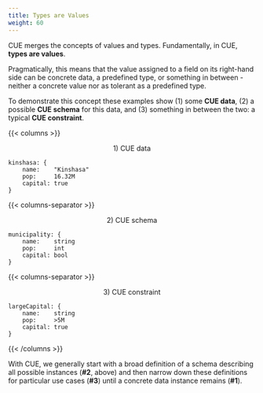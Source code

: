 ```yaml
---
title: Types are Values
weight: 60
---
```


CUE merges the concepts of values and types.
Fundamentally, in CUE, **types are values**.

Pragmatically, this means that
the value assigned to a field
on its right-hand side
can be concrete data,
a predefined type,
or something in between -
neither
a concrete value
nor
as tolerant as a predefined type.

To demonstrate this concept
these examples show
(1) some **CUE data**,
(2) a possible **CUE schema** for this data, and
(3) something in between the two: a typical **CUE constraint**.

{{< columns >}}

<center>1) CUE data</center>

```cue
kinshasa: {
	name:    "Kinshasa"
	pop:     16.32M
	capital: true
}
```

{{< columns-separator >}}

<center>2) CUE schema</center>

```cue
municipality: {
	name:    string
	pop:     int
	capital: bool
}
```

{{< columns-separator >}}

<center>3) CUE constraint</center>

```cue
largeCapital: {
	name:    string
	pop:     >5M
	capital: true
}
```

{{< /columns >}}

With CUE, we generally
start with
a broad definition of a schema describing all possible instances
(**#2**, above)
and then
narrow down these definitions for particular use cases
(**#3**)
until
a concrete data instance remains
(**#1**).
